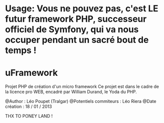 Usage:
    Vous ne pouvez pas, c'est LE futur framework PHP, successeur officiel de Symfony, qui va nous occuper pendant un sacré bout de temps !
==========
uFramework
==========

Projet PHP de création d'un micro framework
Ce projet est dans le cadre de la licence pro WEB, encadré par William Durand, le Yoda du PHP.

@Author : Léo Poupet (Tralgar)
@Potentiels commiteurs : Léo Riera
@Date création : 18 / 01 / 2013

THX TO PONEY LAND !
